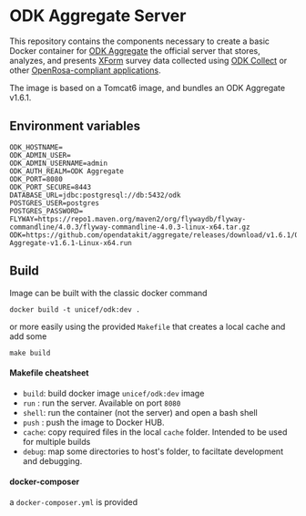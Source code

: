 ODK Aggregate Server
====================


This repository contains the components necessary to create a basic Docker
container for [ODK Aggregate](https://docs.opendatakit.org/aggregate-intro/) 
 the official server that stores, analyzes, and presents [XForm](https://docs.opendatakit.org/form-design-intro/)
  survey data collected using [ODK Collect](https://docs.opendatakit.org/collect-intro/) 
  or other [OpenRosa-compliant applications](https://docs.opendatakit.org/openrosa/).

The image is based on a Tomcat6 image, and bundles an ODK Aggregate v1.6.1.


Environment variables
---------------------

    ODK_HOSTNAME=
    ODK_ADMIN_USER=
    ODK_ADMIN_USERNAME=admin
    ODK_AUTH_REALM=ODK Aggregate
    ODK_PORT=8080
    ODK_PORT_SECURE=8443
    DATABASE_URL=jdbc:postgresql://db:5432/odk
    POSTGRES_USER=postgres
    POSTGRES_PASSWORD=    
    FLYWAY=https://repo1.maven.org/maven2/org/flywaydb/flyway-commandline/4.0.3/flyway-commandline-4.0.3-linux-x64.tar.gz
    ODK=https://github.com/opendatakit/aggregate/releases/download/v1.6.1/ODK-Aggregate-v1.6.1-Linux-x64.run


Build
-----

Image can be built with the classic docker command

    docker build -t unicef/odk:dev .
    
or more easily using the provided `Makefile` that creates a local cache and add some 

    make build
    
    
#### Makefile cheatsheet 

   - `build`: build docker image `unicef/odk:dev` image
   - `run`  : run the server. Available on port `8080`
   - `shell`: run the container (not the server) and open a bash shell
   - `push` : push the image to Docker HUB.
   - `cache`: copy required files in the local `cache` folder. Intended to be used for multiple builds 
   - `debug`: map some directories to host's folder, to faciltate development and debugging.
  
#### docker-composer

a `docker-composer.yml` is provided 
 

  
